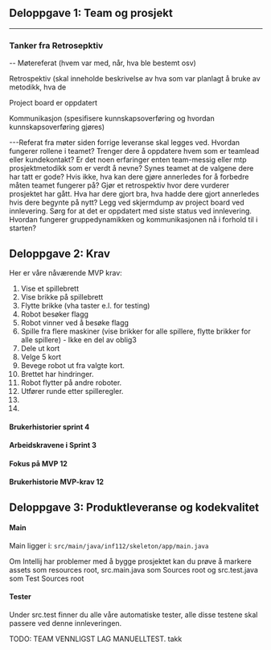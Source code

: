 ## Deloppgave 1: Team og prosjekt

---

### Tanker fra Retrosepktiv

-- Møtereferat (hvem var med, når, hva ble bestemt osv) 

Retrospektiv (skal inneholde beskrivelse av hva som var planlagt å bruke av metodikk, hva de

Project board er oppdatert

Kommunikasjon (spesifisere kunnskapsoverføring og hvordan kunnskapsoverføring gjøres)

---Referat fra møter siden forrige leveranse skal legges ved.
Hvordan fungerer rollene i teamet? Trenger dere å oppdatere hvem som er teamlead eller
kundekontakt?
Er det noen erfaringer enten team-messig eller mtp prosjektmetodikk som er verdt å nevne? Synes
teamet at de valgene dere har tatt er gode? Hvis ikke, hva kan dere gjøre annerledes for å forbedre
måten teamet fungerer på?
Gjør et retrospektiv hvor dere vurderer prosjektet har gått. Hva har dere gjort bra, hva hadde dere gjort
annerledes hvis dere begynte på nytt?
Legg ved skjermdump av project board ved innlevering. Sørg for at det er oppdatert med siste status
ved innlevering.
Hvordan fungerer gruppedynamikken og kommunikasjonen nå i forhold til i starten?

## Deloppgave 2: Krav

Her er våre nåværende MVP krav:
1. Vise et spillebrett
2. Vise brikke på spillebrett
3. Flytte brikke (vha taster e.l. for testing)
4. Robot besøker flagg
5. Robot vinner ved å besøke flagg
6. Spille fra flere maskiner (vise brikker for alle spillere, flytte brikker for alle spillere) - Ikke en del av oblig3
7. Dele ut kort
8. Velge 5 kort
9. Bevege robot ut fra valgte kort.
10. Brettet har hindringer.
11. Robot flytter på andre roboter.
12. Utfører runde etter spilleregler.
13. 
14.

#### Brukerhistorier sprint 4

#### Arbeidskravene i Sprint 3

#### Fokus på MVP 12

#### Brukerhistorie MVP-krav 12

## Deloppgave 3: Produktleveranse og kodekvalitet

#### Main
Main ligger i:
`src/main/java/inf112/skeleton/app/main.java`

Om Intellij har problemer med å bygge prosjektet kan du prøve å markere assets som resources root,
src.main.java som Sources root og src.test.java som Test Sources root

#### Tester
Under src.test finner du alle våre automatiske tester, alle disse testene skal passere ved denne innleveringen.

TODO: TEAM VENNLIGST LAG MANUELLTEST. takk





